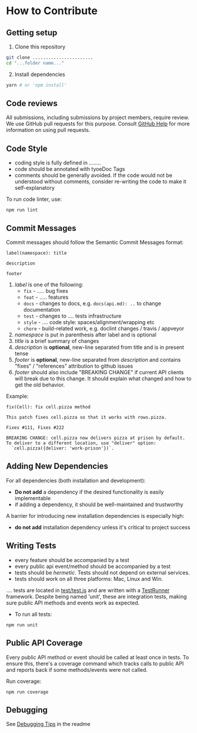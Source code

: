 # How to Contribute

## Getting setup

1. Clone this repository
```bash
git clone .......................
cd "...folder name..."
```
2.  Install dependencies
```bash
yarn # or 'npm install'
```

## Code reviews

All submissions, including submissions by project members, require review. We
use GitHub pull requests for this purpose. Consult
[GitHub Help](https://help.github.com/articles/about-pull-requests/) for more
information on using pull requests.

## Code Style

- coding style is fully defined in ........
- code should be annotated with tyoeDoc Tags
- comments should be generally avoided. If the code would not be understood without comments, consider re-writing the code to make it self-explanatory

To run code linter, use:
```
npm run lint
```

## Commit Messages

Commit messages should follow the Semantic Commit Messages format:

```
label(namespace): title

description

footer
```

1. *label* is one of the following:
    - `fix` - ..... bug fixes
    - `feat` - ..... features
    - `docs` - changes to docs, e.g. `docs(api.md): ..` to change documentation
    - `test` - changes to .... tests infrastructure
    - `style` - .... code style: spaces/alignment/wrapping etc
    - `chore` - build-related work, e.g. doclint changes / travis / appveyor
1. *namespace* is put in parenthesis after label and is optional
2. *title* is a brief summary of changes
3. *description* is **optional**, new-line separated from title and is in present tense
4. *footer* is **optional**, new-line separated from *description* and contains "fixes" / "references" attribution to github issues
5. *footer* should also include "BREAKING CHANGE" if current API clients will break due to this change. It should explain what changed and how to get the old behavior.

Example:

```
fix(Cell): fix cell.pizza method

This patch fixes cell.pizza so that it works with rows.pizza.

Fixes #111, Fixes #222

BREAKING CHANGE: cell.pizza now delivers pizza at prison by default.
To deliver to a different location, use "deliver" option:
  `cell.pizza({deliver: 'work-prison'})`.
```

## Adding New Dependencies

For all dependencies (both installation and development):
- **Do not add** a dependency if the desired functionality is easily implementable
- if adding a dependency, it should be well-maintained and trustworthy

A barrier for introducing new installation dependencies is especially high:
- **do not add** installation dependency unless it's critical to project success

## Writing Tests

- every feature should be accompanied by a test
- every public api event/method should be accompanied by a test
- tests should be *hermetic*. Tests should not depend on external services.
- tests should work on all three platforms: Mac, Linux and Win.

.... tests are located in [test/test.js](https://github.com/.../master/test/test.js)
and are written with a [TestRunner](https://github.com/.../master/utils/testrunner) framework.
Despite being named 'unit', these are integration tests, making sure public API methods and events work as expected.

- To run all tests:
```
npm run unit
```

## Public API Coverage

Every public API method or event should be called at least once in tests. To ensure this, there's a coverage command which tracks calls to public API and reports back if some methods/events were not called.

Run coverage:

```
npm run coverage
```

## Debugging 
See [Debugging Tips](README.md#debugging-tips) in the readme

